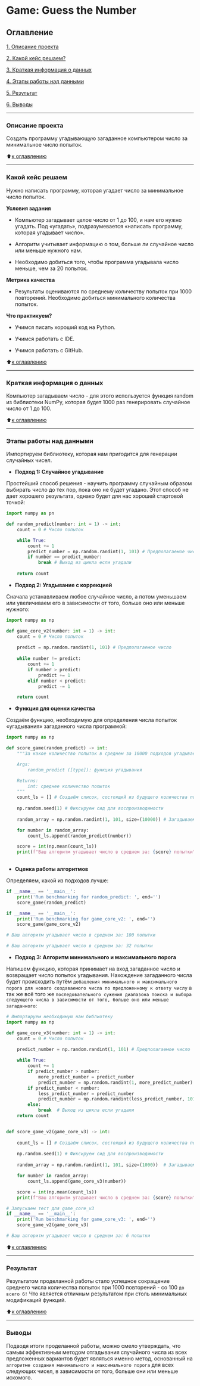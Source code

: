# Game: Guess the Number

## Оглавление

[1. Описание проекта](https://github.com/LevFomichev/sf_data_science/blob/main/project_0/README.md#Описание-проекта)

[2. Какой кейс решаем?](https://github.com/LevFomichev/sf_data_science/blob/main/project_0/README.md#Какой-кейс-решаем)

[3. Краткая информация о данных](https://github.com/LevFomichev/sf_data_science/blob/main/project_0/README.md#Краткая-информация-о-данных)

[4. Этапы работы над данными](https://github.com/LevFomichev/sf_data_science/blob/main/project_0/README.md#Этапы-работы-над-данными)

[5. Результат](https://github.com/LevFomichev/sf_data_science/blob/main/project_0/README.md#Результат)

[6. Выводы](https://github.com/LevFomichev/sf_data_science/blob/main/project_0/README.md#Выводы)

---

### Описание проекта
Создать программу угадывающую загаданное компьютером число за минимальное число попыток.

:arrow_up:[к оглавлению](https://github.com/LevFomichev/sf_data_science/blob/main/project_0/README.md#Оглавление)

---

### Какой кейс решаем
Нужно написать программу, которая угадает число за минимальное число попыток.

**Условия задания**
- Компьютер загадывает целое число от 1 до 100, и нам его нужно угадать. Под «угадать», подразумевается «написать программу, которая угадывает число».

- Алгоритм учитывает информацию о том, больше ли случайное число или меньше нужного нам.

- Необходимо добиться того, чтобы программа угадывала число меньше, чем за 20 попыток.

**Метрика качества**
- Результаты оцениваются по среднему количеству попыток при 1000 повторений. Необходимо добиться минимального количества попыток.

**Что практикуем?**
- Учимся писать хороший код на Python.

- Учимся работать с IDE.

- Учимся работать с GitHub.

:arrow_up:[к оглавлению](https://github.com/LevFomichev/sf_data_science/blob/main/project_0/README.md#Оглавление)

---

### Краткая информация о данных
Компьютер загадываем число - для этого используется функция random из библиотеки NumPy, которая будет 1000 раз генерировать случайное число от 1 до 100.

:arrow_up:[к оглавлению](https://github.com/LevFomichev/sf_data_science/blob/main/project_0/README.md#Оглавление)

---

### Этапы работы над данными
Импортируем библиотеку, которая нам пригодится для генерации случайных чисел.

- **Подход 1: Случайное угадывание**

Простейший способ решения - научить программу случайным образом выбирать число до тех пор, пока оно не будет угадано. Этот способ не дает хорошего результата, однако будет для нас хорошей стартовой точкой:

```py
import numpy as pn

def random_predict(number: int = 1) -> int:
    count = 0 # Число попыток

    while True:
        count += 1
        predict_number = np.random.randint(1, 101) # Предполагаемое число
        if number == predict_number:
            break # Выход из цикла если угадали
    
    return count
```

- **Подход 2: Угадывание с коррекцией**

Сначала устанавливаем любое случайное число, а потом уменьшаем или увеличиваем его в зависимости от того, больше оно или меньше нужного:

```py
import numpy as np

def game_core_v2(number: int = 1) -> int:
    count = 0 # Число попыток
    
    predict = np.random.randint(1, 101) # Предполагаемое число
    
    while number != predict:
        count += 1
        if number > predict:
            predict += 1
        elif number < predict:
            predict -= 1

    return count
```

- **Функция для оценки качества**

Создаём функцию, необходимую для определения числа попыток «угадывания» загаданного числа программой:

```py
import numpy as np

def score_game(random_predict) -> int:
    """За какое количество попыток в среднем за 10000 подходов угадывает наш алгоритм

    Args:
        random_predict ([type]): функция угадывания

    Returns:
        int: среднее количество попыток
    """
    count_ls = [] # Создаём список, состоящий из будущего количества попыток отгадок 
    
    np.random.seed(1) # Фиксируем сид для воспроизводимости
    
    random_array = np.random.randint(1, 101, size=(10000)) # Загадываем список чисел

    for number in random_array:
        count_ls.append(random_predict(number))

    score = int(np.mean(count_ls))
    print(f"Ваш алгоритм угадывает число в среднем за: {score} попытки")
    
```

- **Оценка работы алгоритмов**

Определяем, какой из подходов лучше:

```py
if __name__ == '__main__':
    print('Run benchmarking for random_predict: ', end='')
    score_game(random_predict)

if __name__ == '__main__':
    print('Run benchmarking for game_core_v2: ', end='')
    score_game(game_core_v2)

# Ваш алгоритм угадывает число в среднем за: 100 попытки

# Ваш алгоритм угадывает число в среднем за: 32 попытки
```

- **Подход 3: Алгоритм минимального и максимального порога**

Напишем функцию, которая принимает на вход загаданное число и возвращает число попыток угадывания. Нахождение загаданного числа будет происходить путём `добавления минимального и максимального порога для нового создаваемого числа по предложенному к ответу числу` а так же всё того же `последовательного сужения диапазона поиска и выбора следующего числа в зависимости от того, больше оно или меньше загаданного`:

```py
# Импортируем необходимую нам библиотеку
import numpy as np

def game_core_v3(number: int = 1) -> int:
    count = 0 # Число попыток

    predict_number = np.random.randint(1, 101) # Предполагаемое число
    
    while True:
        count += 1
        if predict_number > number:
            more_predict_number = predict_number
            predict_number = np.random.randint(1, more_predict_number)
        if predict_number < number:
            less_predict_number = predict_number
            predict_number = np.random.randint(less_predict_number, 101)
        else:
            break  # Выход из цикла если угадали
    return count 


def score_game_v2(game_core_v3) -> int:
    
    count_ls = [] # Создаём список, состоящий из будущего количества попыток отгадок 
    
    np.random.seed(1) # Фиксируем сид для воспроизводимости
    
    random_array = np.random.randint(1, 101, size=(1000))  # Загадываем список чисел

    for number in random_array:
        count_ls.append(game_core_v3(number))

    score = int(np.mean(count_ls))
    print(f"Ваш алгоритм угадывает число в среднем за: {score} попытки")

# Запускаем тест для game_core_v3
if __name__ == '__main__':
    print('Run benchmarking for game_core_v3: ', end='')
    score_game_v2(game_core_v3)

# Ваш алгоритм угадывает число в среднем за: 6 попытки   
```

:arrow_up:[к оглавлению](https://github.com/LevFomichev/sf_data_science/blob/main/project_0/README.md#Оглавление)

---

### Результат
Результатом проделанной работы стало успешное сокращение среднего числа количества попыток при 1000 повторений - со 100 `до всего 6!` Что является отличным результатом при столь минимальных модификаций функций.

:arrow_up:[к оглавлению](https://github.com/LevFomichev/sf_data_science/blob/main/project_0/README.md#Оглавление)

---

### Выводы
Подводя итоги проделанной работы, можно смело утверждать, что самым эффективным методом отгадывания случайного числа из всех предложенных вариантов будет являться именно метод, основанный на `алгоритме создания минимального и максимального порога` для всех следующих чисел, в зависимости от того, больше они или меньше искомого.
